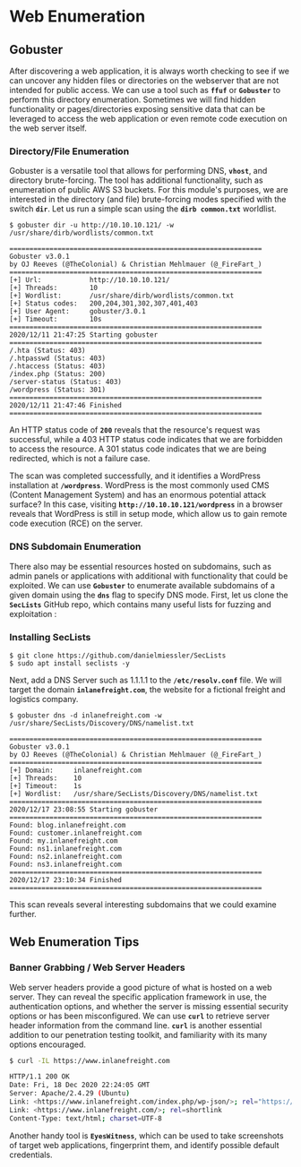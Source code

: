 # Web Enumeration

## Gobuster

After discovering a web application, it is always worth checking to see if we can uncover any hidden files or directories on the webserver that are not intended for public access. We can use a tool such as **`ffuf`** or **`Gobuster`** to perform this directory enumeration. Sometimes we will find hidden functionality or pages/directories exposing sensitive data that can be leveraged to access the web application or even remote code execution on the web server itself.

### Directory/File Enumeration

Gobuster is a versatile tool that allows for performing DNS, **`vhost`**, and directory brute-forcing. The tool has additional functionality, such as enumeration of public AWS S3 buckets. For this module's purposes, we are interested in the directory (and file) brute-forcing modes specified with the switch **`dir`**. Let us run a simple scan using the **`dirb common.txt`** worldlist.

```shell-session
$ gobuster dir -u http://10.10.10.121/ -w /usr/share/dirb/wordlists/common.txt

===============================================================
Gobuster v3.0.1
by OJ Reeves (@TheColonial) & Christian Mehlmauer (@_FireFart_)
===============================================================
[+] Url:            http://10.10.10.121/
[+] Threads:        10
[+] Wordlist:       /usr/share/dirb/wordlists/common.txt
[+] Status codes:   200,204,301,302,307,401,403
[+] User Agent:     gobuster/3.0.1
[+] Timeout:        10s
===============================================================
2020/12/11 21:47:25 Starting gobuster
===============================================================
/.hta (Status: 403)
/.htpasswd (Status: 403)
/.htaccess (Status: 403)
/index.php (Status: 200)
/server-status (Status: 403)
/wordpress (Status: 301)
===============================================================
2020/12/11 21:47:46 Finished
===============================================================
```

An HTTP status code of **`200`** reveals that the resource's request was successful, while a 403 HTTP status code indicates that we are forbidden to access the resource. A 301 status code indicates that we are being redirected, which is not a failure case.

The scan was completed successfully, and it identifies a WordPress installation at **`/wordpress`**. WordPress is the most commonly used CMS (Content Management System) and has an enormous potential attack surface? In this case, visiting **`http://10.10.10.121/wordpress`** in a browser reveals that WordPress is still in setup mode, which allow us to gain remote code execution (RCE) on the server.

### DNS Subdomain Enumeration

There also may be essential resources hosted on subdomains, such as admin panels or applications with additional with functionality that could be exploited. We can use **`Gobuster`** to enumerate available subdomains of a given domain using the **`dns`** flag to specify DNS mode. First, let us clone the **`SecLists`** GitHub repo, which contains many useful lists for fuzzing and exploitation :&#x20;

### Installing SecLists

```shell-session
$ git clone https://github.com/danielmiessler/SecLists
$ sudo apt install seclists -y
```

Next, add a DNS Server such as 1.1.1.1 to the **`/etc/resolv.conf`** file. We will target the domain **`inlanefreight.com`**, the website for a fictional freight and logistics company.

```shell-session
$ gobuster dns -d inlanefreight.com -w /usr/share/SecLists/Discovery/DNS/namelist.txt

===============================================================
Gobuster v3.0.1
by OJ Reeves (@TheColonial) & Christian Mehlmauer (@_FireFart_)
===============================================================
[+] Domain:     inlanefreight.com
[+] Threads:    10
[+] Timeout:    1s
[+] Wordlist:   /usr/share/SecLists/Discovery/DNS/namelist.txt
===============================================================
2020/12/17 23:08:55 Starting gobuster
===============================================================
Found: blog.inlanefreight.com
Found: customer.inlanefreight.com
Found: my.inlanefreight.com
Found: ns1.inlanefreight.com
Found: ns2.inlanefreight.com
Found: ns3.inlanefreight.com
===============================================================
2020/12/17 23:10:34 Finished
===============================================================
```

This scan reveals several interesting subdomains that we could examine further.

## Web Enumeration Tips

### Banner Grabbing / Web Server Headers

Web server headers provide a good picture of what is hosted on a web server. They can reveal the specific application framework in use, the authentication options, and whether the server is missing essential security options or has been misconfigured. We can use **`curl`** to retrieve server header information from the command line. **`curl`** is another essential addition to our penetration testing toolkit, and familiarity with its many options encouraged.

```bash
$ curl -IL https://www.inlanefreight.com

HTTP/1.1 200 OK
Date: Fri, 18 Dec 2020 22:24:05 GMT
Server: Apache/2.4.29 (Ubuntu)
Link: <https://www.inlanefreight.com/index.php/wp-json/>; rel="https://api.w.org/"
Link: <https://www.inlanefreight.com/>; rel=shortlink
Content-Type: text/html; charset=UTF-8
```

Another handy tool is **`EyesWitness`**, which can be used to take screenshots of target web applications, fingerprint them, and identify possible default credentials.
